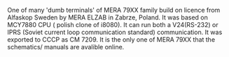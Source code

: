 One of many 'dumb terminals' of MERA 79XX family build on licence from Alfaskop Sweden by MERA ELZAB in Zabrze, Poland.
It was based on MCY7880 CPU ( polish clone of i8080). It can run both a V24(RS-232) or IPRS (Soviet current loop communication standard) communication.
It was exported to CCCP as CM 7209. It is the only one of MERA 79XX that the schematics/ manuals are avalible online.


